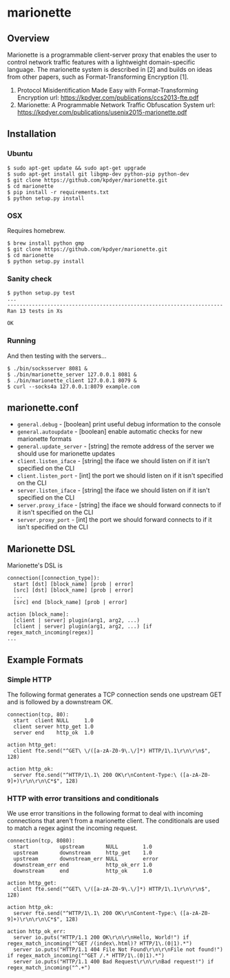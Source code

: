 # marionette

Overview
--------

Marionette is a programmable client-server proxy that enables the user to control network traffic features with a lightweight domain-specific language. The marionette system is described in [2] and builds on ideas from other papers, such as Format-Transforming Encryption [1].

1. Protocol Misidentification Made Easy with Format-Transforming Encryption
   url: https://kpdyer.com/publications/ccs2013-fte.pdf
2. Marionette: A Programmable Network Traffic Obfuscation System
   url: https://kpdyer.com/publications/usenix2015-marionette.pdf

Installation
------------

### Ubuntu

```console
$ sudo apt-get update && sudo apt-get upgrade
$ sudo apt-get install git libgmp-dev python-pip python-dev
$ git clone https://github.com/kpdyer/marionette.git
$ cd marionette
$ pip install -r requirements.txt
$ python setup.py install
```

###  OSX

Requires homebrew.

```console
$ brew install python gmp
$ git clone https://github.com/kpdyer/marionette.git
$ cd marionette
$ python setup.py install
```

### Sanity check

```console
$ python setup.py test
...
----------------------------------------------------------------------
Ran 13 tests in Xs

OK
```

### Running

And then testing with the servers...

```console
$ ./bin/socksserver 8081 &
$ ./bin/marionette_server 127.0.0.1 8081 &
$ ./bin/marionette_client 127.0.0.1 8079 &
$ curl --socks4a 127.0.0.1:8079 example.com
```


marionette.conf
---------------

* ```general.debug``` - [boolean] print useful debug information to the console
* ```general.autoupdate``` - [boolean] enable automatic checks for new marionette formats
* ```general.update_server``` - [string] the remote address of the server we should use for marionette updates
* ```client.listen_iface``` - [string] the iface we should listen on if it isn't specified on the CLI
* ```client.listen_port``` - [int] the port we should listen on if it isn't specified on the CLI
* ```server.listen_iface``` - [string] the iface we should listen on if it isn't specified on the CLI
* ```server.proxy_iface``` - [string] the iface we should forward connects to if it isn't specified on the CLI
* ```server.proxy_port``` - [int] the port we should forward connects to if it isn't specified on the CLI


Marionette DSL
--------------

Marionette's DSL is 

```
connection([connection_type]):
  start [dst] [block_name] [prob | error]
  [src] [dst] [block_name] [prob | error]
  ...
  [src] end [block_name] [prob | error]

action [block_name]:
  [client | server] plugin(arg1, arg2, ...)
  [client | server] plugin(arg1, arg2, ...) [if regex_match_incoming(regex)]
...
```


Example Formats
---------------

### Simple HTTP

The following format generates a TCP connection sends one upstream GET and is followed by a downstream OK.

```
connection(tcp, 80):
  start  client NULL     1.0
  client server http_get 1.0
  server end    http_ok  1.0

action http_get:
  client fte.send("^GET\ \/([a-zA-Z0-9\.\/]*) HTTP/1\.1\r\n\r\n$", 128)

action http_ok:
  server fte.send("^HTTP/1\.1\ 200 OK\r\nContent-Type:\ ([a-zA-Z0-9]+)\r\n\r\n\C*$", 128)
```

### HTTP with error transitions and conditionals

We use error transitions in the following format to deal with incoming connections that aren't from a marionette client. The conditionals are used to match a regex aginst the incoming request.

```
connection(tcp, 8080):
  start          upstream       NULL        1.0
  upstream       downstream     http_get    1.0
  upstream       downstream_err NULL        error
  downstream_err end            http_ok_err 1.0
  downstream     end            http_ok     1.0

action http_get:
  client fte.send("^GET\ \/([a-zA-Z0-9\.\/]*) HTTP/1\.1\r\n\r\n$", 128)

action http_ok:
  server fte.send("^HTTP/1\.1\ 200 OK\r\nContent-Type:\ ([a-zA-Z0-9]+)\r\n\r\n\C*$", 128)

action http_ok_err:
  server io.puts("HTTP/1.1 200 OK\r\n\r\nHello, World!") if regex_match_incoming("^GET /(index\.html)? HTTP/1\.(0|1).*")
  server io.puts("HTTP/1.1 404 File Not Found\r\n\r\nFile not found!") if regex_match_incoming("^GET /.* HTTP/1\.(0|1).*")
  server io.puts("HTTP/1.1 400 Bad Request\r\n\r\nBad request!") if regex_match_incoming("^.+")
```
